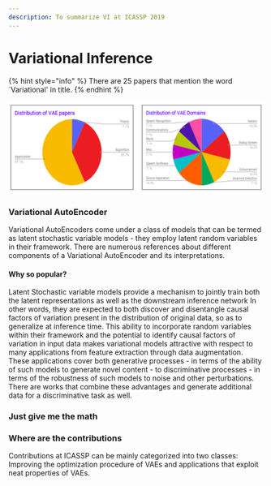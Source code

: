 ```yaml
---
description: To summarize VI at ICASSP 2019
---
```


# Variational Inference

{% hint style="info" %}
There are 25 papers that mention the word \`Variational' in title.
{% endhint %}

![](.gitbook/assets/dist_vae.png)

### Variational AutoEncoder

Variational AutoEncoders come under a class of models that can be termed as latent stochastic variable models - they employ latent random variables in their framework. There are numerous references about different components of a Variational AutoEncoder and its interpretations.

#### Why so popular?

Latent Stochastic variable models provide a mechanism to jointly train both the latent representations as well as the downstream inference network In other words, they are expected to both discover and disentangle causal factors of variation present in the distribution of original data, so as to generalize at inference time. This ability to incorporate random variables within their framework and the potential to identify causal factors of variation in input data makes variational models attractive with respect to many applications from feature extraction through data augmentation. These applications cover both generative processes - in terms of the ability of such models to generate novel content - to discriminative processes - in terms of the robustness of such models to noise and other perturbations. There are works that combine these advantages and generate additional data for a discriminative task as well.

### Just give me the math

### Where are the contributions

Contributions at ICASSP can be mainly categorized into two classes: Improving the optimization procedure of VAEs and applications that exploit neat properties of VAEs.



